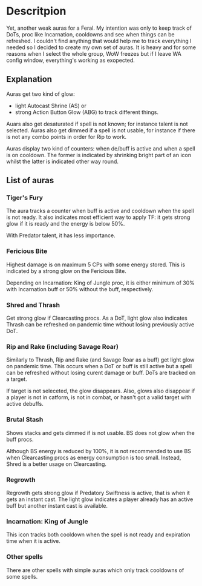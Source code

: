 # Descritpion

Yet, another weak auras for a Feral. My intention was only to keep track of DoTs, proc like Incarnation, cooldowns and see when things can be refreshed. I couldn't find anything that would help me to track everything I needed so I decided to create my own set of auras. It is heavy and for some reasons when I select the whole group, WoW freezes but if I leave WA config window, everything's working as exopected.

## Explanation

Auras get two kind of glow:

* light Autocast Shrine (AS) or
* strong Action Button Glow (ABG) to track different things.

Auars also get desaturated if spell is not known; for instance talent is not selected. Auras also get dimmed if a spell is not usable, for instance if there is not any combo points in order for Rip to work.

Auras display two kind of counters: when de/buff is active and when a spell is on cooldown. The former is indicated by shrinking bright part of an icon whilst the latter is indicated other way round.

## List of auras

### **Tiger's Fury**

The aura tracks a counter when buff is active and cooldown when the spell is not ready. It also indicates most efficient way to apply TF: it gets strong glow if it is ready and the energy is below 50%.

With Predator talent, it has less importance.

### Fericious Bite

Highest damage is on maximum 5 CPs with some energy stored. This is indicated by a strong glow on the Fericious Bite.

Depending on Incarnation: King of Jungle proc, it is either minimum of 30% with Incarnation buff or 50% without the buff, respectively.

### **Shred** and **Thrash**

Get strong glow if Clearcasting procs. As a DoT, light glow also indicates Thrash can be refreshed on pandemic time without losing previously active DoT.

### **Rip** and **Rake** (including **Savage Roar**)

Similarly to Thrash, Rip and Rake (and Savage Roar as a buff) get light glow on pandemic time. This occurs when a DoT or buff is still active but a spell can be refreshed without losing curent damage or buff. DoTs are tracked on a target.

If target is not seleceted, the glow disappears. Also, glows also disappear if a player is not in catform, is not in combat, or hasn't got a valid target with active debuffs.

### **Brutal Stash**

Shows stacks and gets dimmed if is not usable. BS does not glow when the buff procs.

Although BS energy is reduced by 100%, it is not recommended to use BS when Clearcasting procs as energy consumption is too small. Instead, Shred is a better usage on Clearcasting.

### **Regrowth**

Regrowth gets strong glow if Predatory Swiftness is active, that is when it gets an instant cast. The light glow indicates a player already has an active buff but another instant cast is available.

### **Incarnation: King of Jungle**

This icon tracks both cooldown when the spell is not ready and expiration time when it is active.

### Other spells

There are other spells with simple auras which only track cooldowns of some spells.
